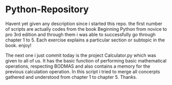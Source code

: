 # Python-Repository

Havent yet given any description since i started this repo. the first number of scripts are actually codes from the book Beginning Python from novice to pro 3rd edition and through them i was able to successfully go through chapter 1 to 5. Each exercise explains a particular section or subtopic in the book. enjoy!

The next one i just commit today is the project Calculator.py which was given to all of us. It has the basic function of performing basic mathematical operations, respecting BODMAS and also contains a memory for the previous calculation operation. In this script i tried to merge all concerpts gathered and understood from chapter 1 to chapter 5. Thanks.
